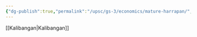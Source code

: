 ```yaml
---
{"dg-publish":true,"permalink":"/upsc/gs-3/economics/mature-harrapan/","dgHomeLink":true,"dgPassFrontmatter":false}
---
```


[[Kalibangan|Kalibangan]]